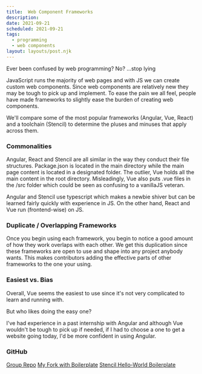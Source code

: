 ```yaml
---
title:  Web Component Frameworks
description: 
date: 2021-09-21
scheduled: 2021-09-21
tags:
  - programming
  - web components
layout: layouts/post.njk
---
```

Ever been confused by web programming? No? ...stop lying

JavaScript runs the majority of web pages and with JS we can create custom web components. Since web components are relatively new they may be tough to pick up and implement. To ease the pain we all feel, people have made frameworks to slightly ease the burden of creating web components.

We'll compare some of the most popular frameworks (Angular, Vue, React) and a toolchain (Stencil) to determine the pluses and minuses that apply across them.

### Commonalities
Angular, React and Stencil are all similar in the way they conduct their file structures. Package.json is located in the main directory while the main page content is located in a designated folder. The outlier, Vue holds all the main content in the root directory. Misleadingly, Vue also puts .vue files in the /src folder which could be seen as confusing to a vanillaJS veteran.

Angular and Stencil use typescript which makes a newbie shiver but can be learned fairly quickly with experience in JS. On the other hand, React and Vue run (frontend-wise) on JS.

### Duplicate / Overlapping Frameworks
Once you begin using each framework, you begin to notice a good amount of how they work overlaps with each other. We get this duplication since these frameworks are open to use and shape into any project anybody wants. This makes contributors adding the effective parts of other frameworks to the one your using.

### Easiest vs. Bias
Overall, Vue seems the easiest to use since it's not very complicated to learn and running with.

But who likes doing the easy one?

I've had experience in a past internship with Angular and although Vue wouldn't be tough to pick up if needed, if I had to choose a one to get a website going today, I'd be more confident in using Angular.

### GitHub
[Group Repo](https://github.com/IST-402-Group-1/IST402)
[My Fork with Boilerplate](https://github.com/mwagnerPSU/IST402/)
[Stencil Hello-World Boilerplate](https://github.com/hartjus/stencil-hello-world)
